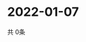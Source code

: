 # 2022-01-07
  共 0条

  <!-- BEGIN -->
  <!-- 最后更新时间Fri Jan 07 2022 15:04:33 GMT+0000 (Coordinated Universal Time) -->
  
  <!-- END -->
  
  